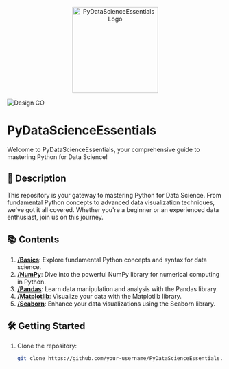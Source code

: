 <p align="center">
  <img src="![Design CO](https://github.com/ramanuj-rs/PyDataScienceEssentials/assets/125216283/c1498f9a-1753-46cb-8f2e-087d1afb754d)
" alt="PyDataScienceEssentials Logo" width="200" />
 
</p>

![Design CO](https://github.com/ramanuj-rs/PyDataScienceEssentials/assets/125216283/c1498f9a-1753-46cb-8f2e-087d1afb754d)


# PyDataScienceEssentials

Welcome to PyDataScienceEssentials, your comprehensive guide to mastering Python for Data Science!

## 🚀 Description

This repository is your gateway to mastering Python for Data Science. From fundamental Python concepts to advanced data visualization techniques, we've got it all covered. Whether you're a beginner or an experienced data enthusiast, join us on this journey.

## 📚 Contents

1. **[/Basics](/Basics)**: Explore fundamental Python concepts and syntax for data science.
2. **[/NumPy](/NumPy)**: Dive into the powerful NumPy library for numerical computing in Python.
3. **[/Pandas](/Pandas)**: Learn data manipulation and analysis with the Pandas library.
4. **[/Matplotlib](/Matplotlib)**: Visualize your data with the Matplotlib library.
5. **[/Seaborn](/Seaborn)**: Enhance your data visualizations using the Seaborn library.

## 🛠️ Getting Started

1. Clone the repository:

   ```bash
   git clone https://github.com/your-username/PyDataScienceEssentials.git
